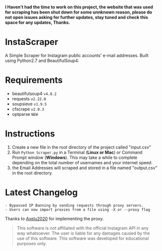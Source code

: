 **I Haven't had the time to work on this project, the website that was used for scraping has been shut down for some unnknown reason, please do not open issues asking for further updates, stay tuned and check this space for any updates, Thanks.**
# InstaScraper
A Simple Scraper for Instagram public accounts' e-mail addresses. Built using Python2.7 and BeautifulSoup4.
# Requirements
* beautifulsoup4 ``` v4.8.2 ```
* requests ``` v2.22.0 ```
* soupsieve ``` v1.9.5 ```
* cfscrape ``` v2.0.3 ```
* optparse ``` NEW ```
# Instructions
1. Create a new file in the root directory of the project called "input.csv"
2. Run ``` Python Scraper.py ``` in a Terminal (**Linux or Mac**) or Command Prompt window (**Windows**). This may take a while to complete depending on the total number of usernames and your internet speed.
3. the Email Addresses will scraped and stored in a file named "output.csv" in the root directory.

# Latest Changelog
``` 
- Bypassed IP Banning by sending requests through proxy servers.
- Users can now import proxies from a file using -X or --proxy flag
```
Thanks to [Axelu2020](https://www.github.com/axelu2020) for implementing the proxy.
> This software is not affiliated with the official Instagram API in any way whatsoever. The user is liable for any damages caused by the use of this software. This software was developed for educational purposes only.
